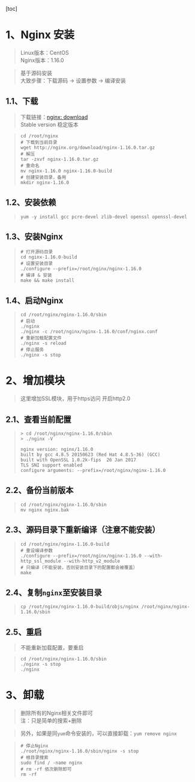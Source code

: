 [toc]
# 1、Nginx 安装
> Linux版本：CentOS <br>
> Nginx版本：1.16.0<br>

> 基于源码安装 <br>
> 大致步骤：下载源码 -> 设置参数 -> 编译安装<br>

## 1.1、下载
> 下载链接：[nginx: download](http://nginx.org/en/download.html)<br>
> Stable version   稳定版本<br>


> ``` shell
> cd /root/nginx
> # 下载到当前目录
> wget http://nginx.org/download/nginx-1.16.0.tar.gz
> # 解压  
> tar -zxvf nginx-1.16.0.tar.gz
> # 重命名
> mv nginx-1.16.0 nginx-1.16.0-build
> # 创建安装目录，备用
> mkdir nginx-1.16.0
> ```

## 1.2、安装依赖
> `yum -y install gcc pcre-devel zlib-devel openssl openssl-devel`

## 1.3、安装Nginx
> ``` shell
> # 打开源码目录 
> cd nginx-1.16.0-build
> # 设置安装目录
> ./configure --prefix=/root/nginx/nginx-1.16.0
> # 编译 & 安装
> make && make install
> ```

## 1.4、启动Nginx
> ``` shell
> cd /root/nginx/nginx-1.16.0/sbin
> # 启动
> ./nginx
> ./nginx -c /root/nginx/nginx-1.16.0/conf/nginx.conf
> # 重新加载配置文件
> ./nginx -s reload
> # 停止服务
> ./nginx -s stop
> ```

# 2、增加模块
> 这里增加SSL模块，用于https访问
> 开启http2.0
## 2.1、查看当前配置
> ``` shell
> > cd /root/nginx/nginx-1.16.0/sbin
> > ./nginx -V
> 
> nginx version: nginx/1.16.0
> built by gcc 4.8.5 20150623 (Red Hat 4.8.5-36) (GCC) 
> built with OpenSSL 1.0.2k-fips  26 Jan 2017
> TLS SNI support enabled
> configure arguments: --prefix=/root/nginx/nginx-1.16.0
> ```
## 2.2、备份当前版本
> ``` shell
> cd /root/nginx/nginx-1.16.0/sbin
> mv nginx nginx.bak
> ```
## 2.3、源码目录下重新编译（注意不能安装）
> ``` shell
> cd /root/nginx/nginx-1.16.0-build
> # 重设编译参数
> ./configure --prefix=/root/nginx/nginx-1.16.0 --with-http_ssl_module --with-http_v2_module
> # 只编译（不能安装，否则安装目录下的配置都会被覆盖）
> make
> ```
## 2.4、复制`nginx`至安装目录
> ``` shell
> cp /root/nginx/nginx-1.16.0-build/objs/nginx /root/nginx/nginx-1.16.0/sbin
> ```
## 2.5、重启
> 不能重新加载配置，要重启

> ``` shell
> cd /root/nginx/nginx-1.16.0/sbin
> ./nginx -s stop
> ./nginx
> ```

# 3、卸载
> 删除所有的Nginx相关文件即可 <br>
> 注：只是简单的搜索+删除

> 另外，如果是同`yum`命令安装的，可以直接卸载：`yum remove nginx`

> ``` shell
> # 停止Nginx
> ./root/nginx/nginx-1.16.0/sbin/nginx -s stop
> # 根目录搜索
> sudo find / -name nginx
> # rm -rf 依次删除即可
> rm -rf 
> ```

